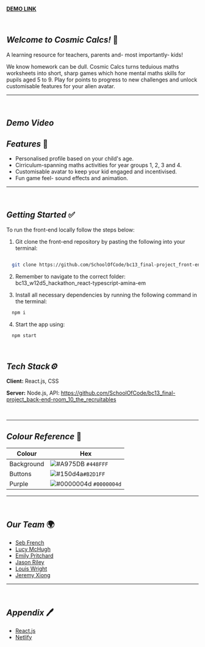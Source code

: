 **[DEMO LINK](https://frolicking-chaja-1991dd.netlify.app/)**



<br/>

 ## **_Welcome to Cosmic Calcs!_** 🚀

 A learning resource for teachers, parents and- most importantly- kids! 
 
 We know homework can be dull. Cosmic Calcs turns teduious maths worksheets into short, sharp games which hone mental maths skills for pupils aged 5 to 9. Play for points to progress to new challenges and unlock customisable features for your alien avatar.
 
 ---
 
  <br />
  
  ## **_Demo Video_**
  


 
 ## **_Features_** 📱
 
 - Personalised profile based on your child's age.
 - Cirriculum-spanning maths activities for year groups 1, 2, 3 and 4.
 - Customisable avatar to keep your kid engaged and incentivised.
 - Fun game feel- sound effects and animation.
 
---

<br />

## **_Getting Started_** ✅


To run the front-end locally follow the steps below:

1. Git clone the front-end repository by pasting the following into your terminal:

```bash

  git clone https://github.com/SchoolOfCode/bc13_final-project_front-end-room_10_the_recruitables
```


2. Remember to navigate to the correct folder: bc13_w12d5_hackathon_react-typescript-amina-em

3. Install all necessary dependencies by running the following command in the terminal:

```bash
  npm i
```


4. Start the app using:

```bash
  npm start
```

<br/>

## **_Tech Stack⚙️_**

**Client:** React.js, CSS
</br>

**Server:** Node.js, API: https://github.com/SchoolOfCode/bc13_final-project_back-end-room_10_the_recruitables
</br>


<br/>

---

## **_Colour Reference_** 🎨


| Colour     | Hex                                                                              |
| ---------- | ----------------------------------------------------------------------           |
| Background | ![#A975DB](https://via.placeholder.com/15/A975DB/A975DB.png) `#448FFF`           |
| Buttons    | ![#150d4a](https://via.placeholder.com/15/150d4aF/150d4a.png)`#B2D1FF`           |
| Purple     | ![#0000004d](https://via.placeholder.com/15/0000004d/0000004d.png) `#0000004d`   |

       

---
<br/>

## **_Our Team_** 🌍

- [Seb French](https://github.com/sebfrench7)
- [Lucy McHugh](https://github.com/L-McHugh)
- [Emily Pritchard](https://github.com/EmilyPri)
- [Jason Riley](https://github.com/JPR95)
- [Louis Wright](https://github.com/LouWr)
- [Jeremy Xiong](https://github.com/JeremyXZ)


---
<br/>

## **_Appendix_** 🖊️


- [React.js](https://reactjs.org/)
- [Netlify](https://www.netlify.com/)
